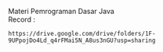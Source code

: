 Materi Pemrograman Dasar Java <br />
Record : <br />
``` 
https://drive.google.com/drive/folders/1F-9UPpojDo4Ld_q4rFMai5N_A8us3nGU?usp=sharing
```